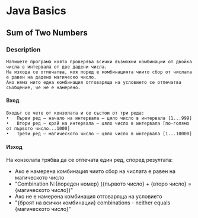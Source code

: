 # Java Basics

## Sum of Two Numbers

### Description
    Напишете програма която проверява всички възможни комбинации от двойка числа в интервала от две дадени числа.
    На изхода се отпечатва, коя поред е комбинацията чиито сбор от числата е равен на дадено магическо число.
    Ако няма нито една комбинация отговаряща на условието се отпечатва съобщение, че не е намерено. 

#### Вход
    Входът се чете от конзолата и се състои от три реда: 
    •	Първи ред – начало на интервала – цяло число в интервала [1...999] 
    •	Втори ред – край на интервала – цяло число в интервала [по-голямо от първото число...1000] 
    •	Трети ред – магическото число – цяло число в интервала [1...10000] 

#### Изход
На конзолата трябва да се отпечата един ред, според резултата: 
- Ако е намерена комбинация чиито сбор на числата е равен на магическото число
- "Combination N:{пореден номер} ({първото число} + {второ число} = {магическото число})" 
- Ако не е намерена комбинация отговаряща на условието 
- "{броят на всички комбинации} combinations - neither equals {магическото число}"
